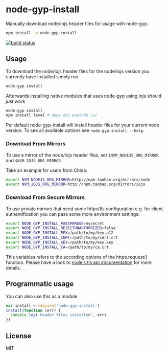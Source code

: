 # node-gyp-install

Manually download node/iojs header files for usage with node-gyp.

``` sh
npm install -g node-gyp-install
```

[![build status](http://img.shields.io/travis/mafintosh/node-gyp-install.svg?style=flat)](http://travis-ci.org/mafintosh/node-gyp-install)

## Usage

To download the node/iojs header files for the node/iojs version you currently
have installed simply run

``` sh
node-gyp-install
```

Afterwards installing native modules that uses node-gyp using iojs should *just work*

``` sh
node-gyp-install
npm install level # does not explode \o/
```

Per default node-gyp-install will install header files for your current node version.
To see all available options see `node-gyp-install --help`.

### Download From Mirrors

To use a mirror of the node/iojs header files, set `$NVM_NODEJS_ORG_MIRROR` and `$NVM_IOJS_ORG_MIRROR`.

Take an example for users from China:

``` sh
export NVM_NODEJS_ORG_MIRROR=http://npm.taobao.org/mirrors/node
export NVM_IOJS_ORG_MIRROR=http://npm.taobao.org/mirrors/iojs
```

### Download From Secure Mirrors

To use private mirrors that need some https/tls configuration e.g. for client authentification you
can pass some more environment settings:

``` sh
export NODE_GYP_INSTALL_PASSPHRASE=mysecret
export NODE_GYP_INSTALL_REJECTUNAUTHORIZED=false
export NODE_GYP_INSTALL_PFX=/path/to/my/key.p12
export NODE_GYP_INSTALL_CERT=/path/to/my/cert.crt
export NODE_GYP_INSTALL_KEY=/path/to/my/key.key
export NODE_GYP_INSTALL_CA=/path/to/my/ca.crt
```

This variables refers to the according options of the https.request() function. 
Please have a look to [nodejs tls api documentation](https://nodejs.org/api/tls.html) 
for more details. 


## Programmatic usage

You can also use this as a module

``` js
var install = require('node-gyp-install')
install(function (err) {
  console.log('header files installed', err)
})
```

## License

MIT

